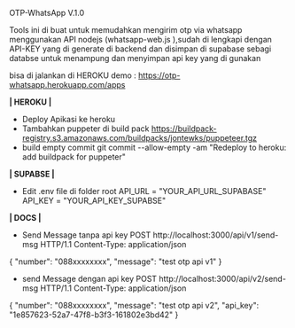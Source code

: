 OTP-WhatsApp V.1.0

Tools ini di buat untuk memudahkan mengirim otp via whatsapp menggunakan API nodejs (whatsapp-web.js
),sudah di lengkapi dengan API-KEY yang di generate di backend dan disimpan di
supabase sebagi databse untuk menampung dan menyimpan api key yang di gunakan

bisa di jalankan di HEROKU
demo : https://otp-whatsapp.herokuapp.com/apps

******| HEROKU |******

- Deploy Apikasi ke heroku
- Tambahkan puppeter di build pack https://buildpack-registry.s3.amazonaws.com/buildpacks/jontewks/puppeteer.tgz
- build empty commit git commit --allow-empty -am "Redeploy to heroku: add buildpack for puppeter"

******| SUPABSE |******

- Edit .env file di folder root
   API_URL = "YOUR_API_URL_SUPABASE"
   API_KEY = "YOUR_API_KEY_SUPABSE"


******| DOCS |******

- Send Message tanpa api key
POST http://localhost:3000/api/v1/send-msg HTTP/1.1
Content-Type: application/json

{
    "number": "088xxxxxxxx",
    "message": "test otp api v1"
}

- send Message dengan api key
POST http://localhost:3000/api/v2/send-msg HTTP/1.1
Content-Type: application/json

{
    "number": "088xxxxxxxx",
    "message": "test otp api v2",
    "api_key": "1e857623-52a7-47f8-b3f3-161802e3bd42"
}

